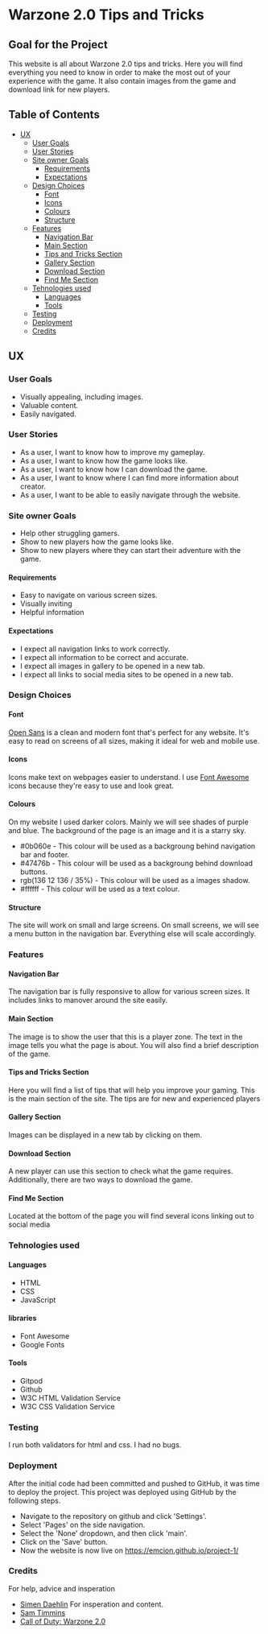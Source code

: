# Warzone 2.0 Tips and Tricks
## Goal for the Project
This website is all about Warzone 2.0 tips and tricks. Here you will find everything you need to know in order to make the most out of your experience with the game. It also contain images from the game and download link for new players.
## Table of Contents
- [UX](#ux)
  * [User Goals](#user-goals)
  * [User Stories](#user-stories)
  * [Site owner Goals](#site-owner-goals)
    * [Requirements](#requirements)
    * [Expectations](#expectations)
  * [Design Choices](#design-choices)
    * [Font](#font)
    * [Icons](#icons)
    * [Colours](#colours)
    * [Structure](#structure)
  * [Features](#features)
    * [Navigation Bar](#navigation-bar)
    * [Main Section](#main-section)
    * [Tips and Tricks Section](#tips-and-tricks-section)
    * [Gallery Section](#gallery-section)
    * [Download Section](#download-section)
    * [Find Me Section](#find-me-section)
  * [Tehnologies used](#tehnologies-used)
    * [Languages](#languages)
    * [Tools](#tools)
  * [Testing](#testing)
  * [Deployment](#deployment)
  * [Credits](#credits)
## UX
### User Goals
* Visually appealing, including images.
* Valuable content. 
* Easily navigated.
### User Stories
* As a user, I want to know how to improve my gameplay.
* As a user, I want to know how the game looks like.
* As a user, I want to know how I can download the game.
* As a user, I want to know where I can find more information about creator.
* As a user, I want to be able to easily navigate through the website.
### Site owner Goals
* Help other struggling gamers.
* Show to new players how the game looks like.
* Show to new players where they can start their adventure with the game.
#### Requirements
* Easy to navigate on various screen sizes.
* Visually inviting 
* Helpful information
#### Expectations
* I expect all navigation links to work correctly.
* I expect all information to be correct and accurate.
* I expect all images in gallery to be opened in a new tab.
* I expect all links to social media sites to be opened in a new tab.
### Design Choices
#### Font
[Open Sans](https://fonts.google.com/specimen/Open+Sans) is a clean and modern font that's perfect for any website. It's easy to read on screens of all sizes, making it ideal for web and mobile use.
#### Icons
Icons make text on webpages easier to understand. I use [Font Awesome](https://fontawesome.com) icons because they're easy to use and look great.
#### Colours
On my website I used darker colors. Mainly we will see shades of purple and blue. The background of the page is an image and it is a starry sky.
* #0b060e - This colour will be used as a backgroung behind navigation bar and footer.
* #47476b - This colour will be used as a backgroung behind download buttons.
* rgb(136 12 136 / 35%) - This colour will be used as a images shadow.
* #ffffff - This colour will be used as a text colour.
#### Structure
The site will work on small and large screens. On small screens, we will see a menu button in the navigation bar. Everything else will scale accordingly.
### Features
#### Navigation Bar
The navigation bar is fully responsive to allow for various screen sizes. It includes links to manover around the site easily.
#### Main Section 
The image is to show the user that this is a player zone. The text in the image tells you what the page is about. You will also find a brief description of the game.
#### Tips and Tricks Section
Here you will find a list of tips that will help you improve your gaming. This is the main section of the site. The tips are for new and experienced players
#### Gallery Section
Images can be displayed in a new tab by clicking on them.
#### Download Section
A new player can use this section to check what the game requires. Additionally, there are two ways to download the game.
#### Find Me Section
Located at the bottom of the page you will find several icons linking out to social media 
### Tehnologies used
#### Languages 
* HTML
* CSS
* JavaScript
#### libraries
* Font Awesome
* Google Fonts
#### Tools
* Gitpod
* Github
* W3C HTML Validation Service 
* W3C CSS Validation Service
### Testing
I run both validators for html and css. I had no bugs.
### Deployment  
After the initial code had been committed and pushed to GitHub, it was time to deploy the project. This project was deployed using GitHub by the following steps.
* Navigate to the repository on github and click 'Settings'.
* Select 'Pages' on the side navigation.
* Select the 'None' dropdown, and then click 'main'.
* Click on the 'Save' button.
* Now the website is now live on https://emcion.github.io/project-1/
### Credits 
For help, advice and insperation
* [Simen Daehlin](https://github.com/Eventyret)
For insperation and content.
* [Sam Timmins](https://github.com/sam-timmins)
* [Call of Duty: Warzone 2.0](https://www.callofduty.com/warzone)